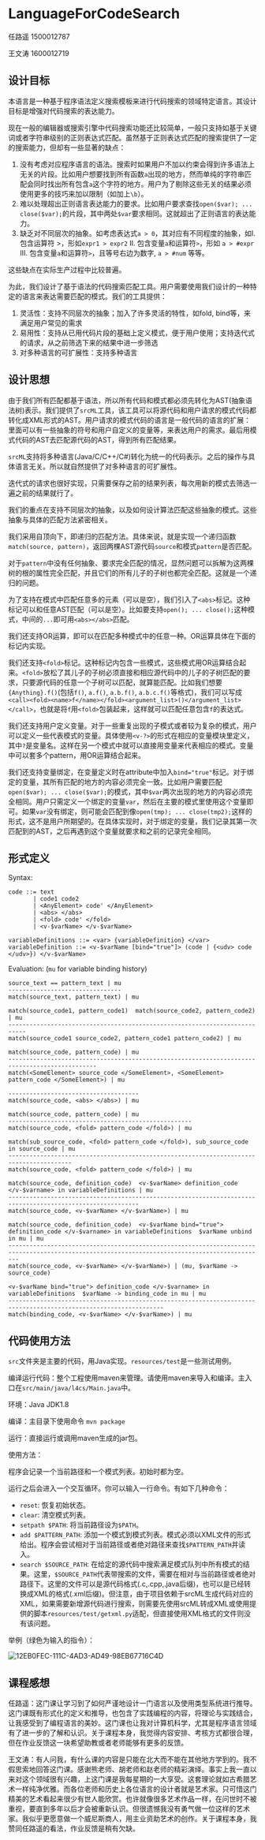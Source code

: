# LanguageForCodeSearch

任路遥 1500012787

王文涛 1600012719

## 设计目标

本语言是一种基于程序语法定义搜索模板来进行代码搜索的领域特定语言。其设计目标是增强对代码搜索的表达能力。

现在一般的编辑器或搜索引擎中代码搜索功能还比较简单，一般只支持如基于关键词或者字符串级别的正则表达式匹配。虽然基于正则表达式匹配的搜索提供了一定的搜索能力，但却有一些显著的缺点：

1. 没有考虑对应程序语言的语法。搜索时如果用户不加以约束会得到许多语法上无关的片段。比如用户想要找到所有函数`a`出现的地方，然而单纯的字符串匹配会同时找出所有包含`a`这个字符的地方。用户为了剔除这些无关的结果必须使用更多的技巧来加以限制（如加上`\b`）。
2. 难以处理超出正则语言表达能力的要求。比如用户要求查找`open($var); ... close($var);`的片段，其中两处`$var`要求相同。这就超出了正则语言的表达能力。
3. 缺乏对不同层次的抽象。如考虑表达式`a > 0`，其对应有不同程度的抽象，如I. 包含运算符 >，形如`expr1 > expr2` II. 包含变量`a`和运算符`>`，形如  `a > #expr` III. 包含变量`a`和运算符`>`，且等号右边为数字, `a > #num` 等等。

这些缺点在实际生产过程中比较普遍。

为此，我们设计了基于语法的代码搜索匹配工具。用户需要使用我们设计的一种特定的语言来表达需要匹配的模式。我们的工具提供：

1. 灵活性：支持不同层次的抽象；加入了许多灵活的特性，如fold, bind等，来满足用户常见的需求
2. 易用性：支持从已用代码片段的基础上定义模式，便于用户使用；支持迭代式的请求，从之前筛选下来的结果中进一步筛选
3. 对多种语言的可扩展性：支持多种语言

## 设计思想

由于我们所有匹配都基于语法，所以所有代码和模式都必须先转化为AST(抽象语法树)表示。我们提供了`srcML`工具，该工具可以将源代码和用户请求的模式代码都转化成XML形式的AST。用户请求的模式代码的语言是一般代码的语言的扩展：里面可以有一些抽象的符号和用户自定义的变量等，来表达用户的需求。最后用模式代码的AST去匹配源代码的AST，得到所有匹配结果。

`srcML`支持将多种语言(Java/C/C++/C#)转化为统一的代码表示。之后的操作与具体语言无关。所以就自然提供了对多种语言的可扩展性。

迭代式的请求也很好实现，只需要保存之前的结果列表，每次用新的模式去筛选一遍之前的结果就行了。

我们的重点在支持不同层次的抽象，以及如何设计算法匹配这些抽象的模式。这些抽象与具体的匹配方法紧密相关。

我们采用自顶向下，即递归的匹配方法。具体来说，就是实现一个递归函数`match(source, pattern)`，返回两棵AST源代码`source`和模式`pattern`是否匹配。

对于`pattern`中没有任何抽象、要求完全匹配的情况，显然问题可以拆解为这两棵树的根的属性完全匹配，并且它们的所有儿子的子树也都完全匹配。这就是一个递归的问题。

为了支持在模式中匹配任意多的元素（可以是空），我们引入了`<abs>`标记。这种标记可以和任意AST匹配（可以是空）。比如要支持`open(); ... close();`这种模式，中间的`...`即可用`<abs></abs>`匹配。

我们还支持OR运算，即可以在匹配多种模式中的任意一种。OR运算具体在下面的标记内实现。

我们还支持`<fold>`标记。这种标记内包含一些模式，这些模式用OR运算结合起来。`<fold>`放松了其儿子的子树必须直接和相应源代码中的儿子的子树匹配的要求，只要源代码的任意一个子树可以匹配，就算能匹配。比如我们想要`{Anything}.f()`(包括`f()`, `a.f()`, `a.b.f()`, `a.b.c.f()`等格式)，我们可以写成`<call><fold><name>f</name></fold><argument_list>()</argument_list></call>`，也就是将`f`用`<fold>`包装起来，这样就可以匹配任意包含`f`的表达式。

我们还支持用户定义变量。对于一些重复出现的子模式或者较为复杂的模式，用户可以定义一些代表模式的变量。具体使用`<v-?>`的形式在相应的变量模块里定义，其中`?`是变量名。这样在另一个模式中就可以直接用变量来代表相应的模式。变量中可以套多个pattern，用OR运算结合起来。

我们还支持变量绑定，在变量定义时在attribute中加入`bind="true"`标记。对于绑定的变量，其所有匹配的地方的内容必须完全一致。比如用户需要匹配`open($var); ... close($var);`的模式，其中`$var`两次出现的地方的内容必须完全相同。用户只需定义一个绑定的变量`var`，然后在主要的模式里使用这个变量即可。如果`var`没有绑定，则可能会匹配到像`open(tmp); ... close(tmp2);`这样的形式，这不是用户所期望的。在具体实现时，对于绑定的变量，我们记录其第一次匹配到的AST，之后再遇到这个变量就要求和之前的记录完全相同。

## 形式定义

Syntax:

```
code ::= text
       | code1 code2
       | <AnyElement> code' </AnyElement>
       | <abs> </abs>
       | <fold> code' </fold>
       | <v-$varName> </v-$varName>

variableDefinitions ::= <var> {variableDefinition} </var>
variableDefinition ::= <v-$varName [bind="true"]> (code | {<udv> code </udv>}) </v-$varName>
```

Evaluation: (`mu` for variable binding history)

```
source_text == pattern_text | mu
--------------------------------
match(source_text, pattern_text) | mu

match(source_code1, pattern_code1)  match(source_code2, pattern_code2) | mu
---------------------------------------------------------------------------
match(source_code1 source_code2, pattern_code1 pattern_code2) | mu

match(source_code, pattern_code) | mu
-----------------------------------------------------------------------------------------------
match(<SomeElement> source_code </SomeElement>, <SomeElement> pattern_code </SomeElement>) | mu

-------------------------------------
match(source_code, <abs> </abs>) | mu

match(source_code, pattern_code) | mu
----------------------------------------------------
match(source_code, <fold> pattern_code </fold>) | mu

match(sub_source_code, <fold> pattern_code </fold>), sub_source_code in source_code | mu
----------------------------------------------------------------------------------------
match(source_code, <fold> pattern_code </fold>) | mu

match(source_code, definition_code)  <v-$varName> definition_code </v-$varname> in variableDefinitions | mu
-----------------------------------------------------------------------------------------------------------
match(source_code, <v-$varName> </v-$varName>) | mu

match(source_code, definition_code)  <v-$varName bind="true"> definition_code </v-$varname> in variableDefinitions  $varName unbind in mu | mu
-----------------------------------------------------------------------------------------------------------------------------------------------
match(source_code, <v-$varName> </v-$varName>) | (mu, $varName -> source_code)

<v-$varName bind="true"> definition_code </v-$varname> in variableDefinitions  $varName -> binding_code in mu | mu
------------------------------------------------------------------------------------------------------------------
match(binding_code, <v-$varName> </v-$varName>) | mu
```

## 代码使用方法

`src`文件夹是主要的代码，用Java实现。`resources/test`是一些测试用例。

编译运行代码：整个工程使用maven来管理。请使用maven来导入和编译。主入口在`src/main/java/l4cs/Main.java`中。

环境：Java JDK1.8

编译：主目录下使用命令 `mvn package`

运行：直接运行或调用maven生成的jar包。

使用方法：

程序会记录一个当前路径和一个模式列表。初始时都为空。

运行之后会进入一个交互循环。你可以输入一行命令。有如下几种命令：

* `reset`: 恢复初始状态。
* `clear`: 清空模式列表。
* `setpath $PATH`: 将当前路径设为`$PATH`。
* `add $PATTERN_PATH`: 添加一个模式到模式列表。模式必须以XML文件的形式给出。程序会尝试相对于当前路径或者绝对路径来查找`$PATTERN_PATH`并读入。
* `search $SOURCE_PATH`: 在给定的源代码中搜索满足模式队列中所有模式的结果。这里，`$SOURCE_PATH`代表带搜索的文件，需要在相对与当前路径或者绝对路径下。这里的文件可以是源代码格式(.c,.cpp,.java后缀)，也可以是已经转换成XML的格式(.xml后缀)。但注意，由于项目依赖于srcML生成代码对应的XML，如果需要新增源代码进行搜索，则需要先使用srcML转成XML或使用提供的脚本`resources/test/getxml.py`适配，但直接使用XML格式的文件则没有该问题。

举例（绿色为输入的指令）：

![12EB0FEC-111C-4AD3-AD49-98EB67716C4D](/Users/luyaoren/LanguageForCodeSearch/pic-interface.png)

## 课程感想

任路遥：这门课让学习到了如何严谨地设计一门语言以及使用类型系统进行推导。这门课既有形式化的定义和推导，也包含了实践编程的内容，将理论与实践结合，让我感受到了编程语言的美妙。这门课也让我对计算机科学，尤其是程序语言领域有了进一步的了解和认识。关于课程本身，我觉得内容安排、考核方式都很合理，但在作业反馈这一块希望助教或者老师能够有更多的反馈。

王文涛：有人问我，有什么课的内容是只能在北大而不能在其他地方学到的。我不假思索地回答这门课。感谢熊老师、胡老师和赵老师的精彩演绎。事实上我一直以来对这个领域很有兴趣，上这门课是我每星期的一大享受。这套理论就如古希腊艺术一样纯净优雅。而各位老师和历史上各位语言的设计者就是艺术家。只可惜这门精美的艺术看起来很少有世人能欣赏。也许就像很多艺术作品一样，在问世时不被重视，要直到多年以后才会被重新认识。但很遗憾我没有勇气做一位这样的艺术家。我似乎更愿意做一个威尼斯商人，用主业资助艺术的创作。关于课程本身，我赞同任路遥的看法，作业反馈是稍有欠缺。
